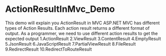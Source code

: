 # ActionResultInMvc_Demo
This demo will explain you ActionResult in MVC
ASP.NET MVC has different types of Action Results. Each action result returns a different format of output. As a programmer, we need to use different action results to get the expected output
1.ActionResult
2.ViewResult
3.ContentResult
4.EmptyResult
5.JsonResult
6.JavaScriptResult
7.PartialViewResult
8.FileResult
9.RedirectResult
10.RedirectToRouteResult
